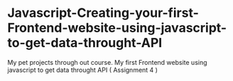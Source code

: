 # Javascript-Creating-your-first-Frontend-website-using-javascript-to-get-data-throught-API
My pet projects through out course.
My first Frontend website using javascript to get data throught API ( Assignment 4 )
